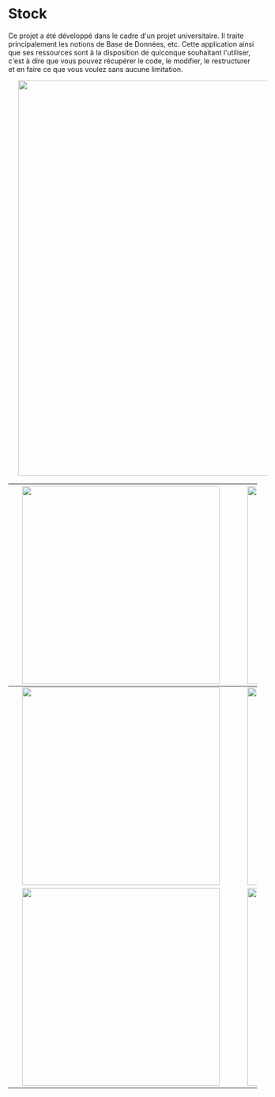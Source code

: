 # Stock
Ce projet a été développé dans le cadre d'un projet universitaire. Il traite principalement les notions de Base de Données, etc. Cette application ainsi que ses ressources sont à la disposition de quiconque souhaitant l'utiliser, c'est à dire que vous pouvez récupérer le code, le modifier, le restructurer et en faire ce que vous voulez sans aucune limitation.

<img src="https://github.com/frantzoe/Stock_Java/raw/master/stock_java.png" width="800" align="center" hspace="20">

| <img src="https://github.com/frantzoe/Stock_Java/raw/master/Screenshot_2015-04-13-15-28-20.png" width="400" align="left" hspace="20">  | <img src="https://github.com/frantzoe/Stock_Java/raw/master/Screenshot_2015-04-13-15-28-30.png" width="400" align="right" hspace="20"> |
| ------------- | ------------- |
| <img src="https://github.com/frantzoe/Stock_Java/raw/master/Screenshot_2015-04-13-15-28-42.png" width="400" align="left" hspace="20">  | <img src="https://github.com/frantzoe/Stock_Java/raw/master/Screenshot_2015-04-13-15-30-15.png" width="400" align="right" hspace="20">  |
| <img src="https://github.com/frantzoe/Stock_Java/raw/master/Screenshot_2015-04-13-15-30-22.png" width="400" align="left" hspace="20">  | <img src="https://github.com/frantzoe/Stock_Java/raw/master/Screenshot_2015-04-13-15-30-27.png" width="400" align="right" hspace="20">  |
